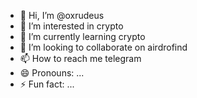 - 👋 Hi, I’m @oxrudeus
- 👀 I’m interested in crypto
- 🌱 I’m currently learning crypto
- 💞️ I’m looking to collaborate on airdrofind
- 📫 How to reach me telegram
- 😄 Pronouns: ...
- ⚡ Fun fact: ...

<!---
oxrudeus/oxrudeus is a ✨ special ✨ repository because its `README.md` (this file) appears on your GitHub profile.
You can click the Preview link to take a look at your changes.
--->
